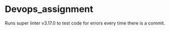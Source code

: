 # Devops_assignment


Runs super linter v3.17.0 to test code for errors every time there is a commit.
